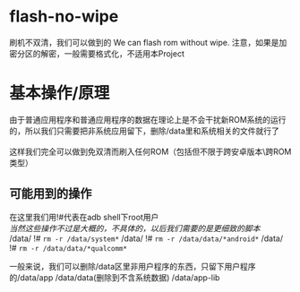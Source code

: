 # flash-no-wipe
刷机不双清，我们可以做到的 We can flash rom without wipe.
注意，如果是加密分区的解密，一般需要格式化，不适用本Project

# 基本操作/原理
由于普通应用程序和普通应用程序的数据在理论上是不会干扰新ROM系统的运行的，所以我们只需要把非系统应用留下，删除/data里和系统相关的文件就行了  
<br>
这样我们完全可以做到免双清而刷入任何ROM（包括但不限于跨安卓版本\跨ROM类型）  

## 可能用到的操作
在这里我们用!#代表在adb shell下root用户  
*当然这些操作不过是大概的，不具体的，以后我们需要的是更细致的脚本*  
/data/ !# ```rm -r /data/system*```
/data/ !# ```rm -r /data/data/*android*```
/data/ !# ```rm -r /data/data/*qualcomm*```

一般来说，我们可以删除/data区里非用户程序的东西，只留下用户程序的/data/app /data/data(删除到不含系统数据) /data/app-lib  

